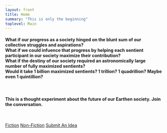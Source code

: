 ```yaml
---
layout: front
title: Home
summary: "This is only the beginning"
toplevel: Main
---
```


<h4><strong>What if our progress as a society hinged on the blunt sum of our collective struggles and aspirations?<br/>
What if we could infuence that progress by helping each sentient participant in our society maximize their contribution?<br/>
What if the destiny of our society required an astronomically large number of fully maximized sentients?<br/>
Would it take 1 billion maximized sentients? 1 trillion? 1 quadrillion? Maybe even 1 quintillion?
</strong></h4><br/>

<h4>This is a thought experiment about the future of our Earthen society. Join the conversation.</h4><br/>

<a href="/fiction" class="btn-get-started scrollto">Fiction</a> 
<a href="/non-fiction" class="btn-get-started scrollto">Non-Fiction</a> 
<a href="/contact" class="btn-get-started scrollto">Submit An Idea</a> 
